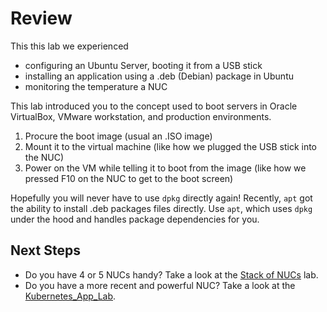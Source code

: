 # Review
This this lab we experienced
- configuring an Ubuntu Server, booting it from a USB stick
- installing an application using a .deb (Debian) package in Ubuntu
- monitoring the temperature a NUC

This lab introduced you to the concept used to boot servers in Oracle VirtualBox, VMware workstation, and production environments.
1. Procure the boot image (usual an .ISO image)
2. Mount it to the virtual machine (like how we plugged the USB stick into the NUC)
3. Power on the VM while telling it to boot from the image (like how we pressed F10 on the NUC to get to the boot screen)

Hopefully you will never have to use `dpkg` directly again! Recently, `apt` got the ability to install .deb packages files directly.  Use `apt`, which uses `dpkg` under the hood and handles package dependencies for you.

## Next Steps
- Do you have 4 or 5 NUCs handy? Take a look at the [Stack of NUCs](/Stack_of_NUCs/README.md) lab.
- Do you have a more recent and powerful NUC? Take a look at the [Kubernetes_App_Lab](/Kubernetes_App_Lab/README.md).
